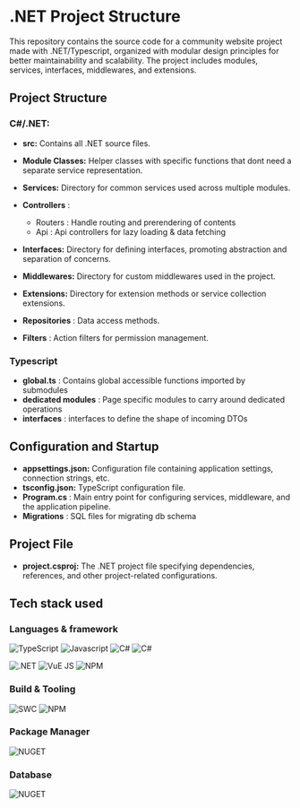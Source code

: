 
# .NET Project Structure

This repository contains the source code for a community website project made with .NET/Typescript, organized with modular design principles for better maintainability and scalability. The project includes modules, services, interfaces, middlewares, and extensions.

## Project Structure

### C#/.NET:
  - **src:** Contains all .NET source files.
  - **Module Classes:** Helper classes with specific functions that dont need a separate service representation.
  - **Services:** Directory for common services used across multiple modules.
  - **Controllers** : 
    - Routers : Handle routing and prerendering of contents
    - Api  : Api controllers for lazy loading & data fetching

  - **Interfaces:** Directory for defining interfaces, promoting abstraction and separation of concerns.
  - **Middlewares:** Directory for custom middlewares used in the project.
  - **Extensions:** Directory for extension methods or service collection extensions.
  - **Repositories** : Data access methods.
  - **Filters** : Action filters for permission management.

### Typescript

 - **global.ts** : Contains global accessible functions imported by submodules
 - **dedicated modules** : Page specific modules to carry around dedicated operations
 - **interfaces** : interfaces to define the shape of incoming DTOs


## Configuration and Startup

- **appsettings.json:** Configuration file containing application settings, connection strings, etc.
- **tsconfig.json:** TypeScript configuration file.
- **Program.cs** : Main entry point for configuring services, middleware, and the application pipeline.
- **Migrations** : SQL files for migrating db schema

## Project File

- **project.csproj:** The .NET project file specifying dependencies, references, and other project-related configurations.






## Tech stack used 

### Languages & framework

![TypeScript](https://img.shields.io/badge/typescript-%23007ACC.svg?style=for-the-badge&logo=typescript&logoColor=white) ![Javascript](https://img.shields.io/badge/javascript-%23007ACC.svg?style=for-the-badge&logo=typescript&logoColor=white) ![C#](https://img.shields.io/badge/csharp-%23000000.svg?style=for-the-badge&logo=csharp&logoColor=violet) ![C#](https://img.shields.io/badge/css-%23000000.svg?style=for-the-badge&logo=css3&logoColor=violet) 

![.NET](https://img.shields.io/badge/.NET-%235C2D91.svg?style=for-the-badge&logo=.net&logoColor=white) ![VuE JS](https://img.shields.io/badge/vue-%4FC08D.svg?style=for-the-badge&logo=VUEDOTJS&logoColor=white) ![NPM](https://img.shields.io/badge/npm-%339933.svg?style=for-the-badge&logo=nodedotjs&logoColor=white)



### Build & Tooling
 ![SWC](https://img.shields.io/badge/swc-%23000000.svg?style=for-the-badge&logo=swc&logoColor=white) ![NPM](https://img.shields.io/badge/npm-%232496ED.svg?style=for-the-badge&logo=npm&logoColor=white)

### Package Manager

![NUGET](https://img.shields.io/badge/nuget-%232496ED.svg?style=for-the-badge&logo=nuget&logoColor=white)  



### Database

![NUGET](https://img.shields.io/badge/MS%20SQL%20SERVER-%232496ED.svg?style=for-the-badge&logo=microsoft-sql-server&logoColor=white) 


